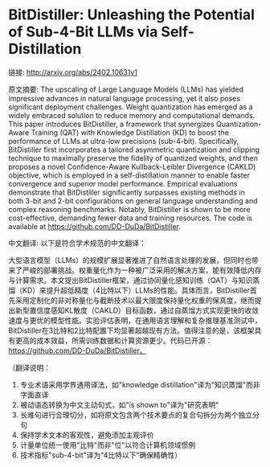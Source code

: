 # BitDistiller: Unleashing the Potential of Sub-4-Bit LLMs via Self-Distillation

链接: http://arxiv.org/abs/2402.10631v1

原文摘要:
The upscaling of Large Language Models (LLMs) has yielded impressive advances
in natural language processing, yet it also poses significant deployment
challenges. Weight quantization has emerged as a widely embraced solution to
reduce memory and computational demands. This paper introduces BitDistiller, a
framework that synergizes Quantization-Aware Training (QAT) with Knowledge
Distillation (KD) to boost the performance of LLMs at ultra-low precisions
(sub-4-bit). Specifically, BitDistiller first incorporates a tailored
asymmetric quantization and clipping technique to maximally preserve the
fidelity of quantized weights, and then proposes a novel Confidence-Aware
Kullback-Leibler Divergence (CAKLD) objective, which is employed in a
self-distillation manner to enable faster convergence and superior model
performance. Empirical evaluations demonstrate that BitDistiller significantly
surpasses existing methods in both 3-bit and 2-bit configurations on general
language understanding and complex reasoning benchmarks. Notably, BitDistiller
is shown to be more cost-effective, demanding fewer data and training
resources. The code is available at https://github.com/DD-DuDa/BitDistiller.

中文翻译:
以下是符合学术规范的中文翻译：

大型语言模型（LLMs）的规模扩展显著推进了自然语言处理的发展，但同时也带来了严峻的部署挑战。权重量化作为一种被广泛采用的解决方案，能有效降低内存与计算需求。本文提出BitDistiller框架，通过协同量化感知训练（QAT）与知识蒸馏（KD）来提升超低精度（4比特以下）LLMs的性能。具体而言，BitDistiller首先采用定制化的非对称量化与截断技术以最大限度保持量化权重的保真度，继而提出新型置信度感知KL散度（CAKLD）目标函数，通过自蒸馏方式实现更快的收敛速度与更优的模型性能。实验评估表明，在通用语言理解和复杂推理基准测试中，BitDistiller在3比特和2比特配置下均显著超越现有方法。值得注意的是，该框架具有更高的成本效益，所需训练数据和计算资源更少。代码已开源：https://github.com/DD-DuDa/BitDistiller。

（翻译说明：
1. 专业术语采用学界通用译法，如"knowledge distillation"译为"知识蒸馏"而非字面直译
2. 被动语态转换为中文主动句式，如"is shown to"译为"研究表明"
3. 长难句进行合理切分，如将原文包含两个技术要点的复合句拆分为两个独立分句
4. 保持学术文本的客观性，避免添加主观评价
5. 计量单位统一使用"比特"而非"位"以符合计算机领域惯例
6. 技术指标"sub-4-bit"译为"4比特以下"确保精确性）
